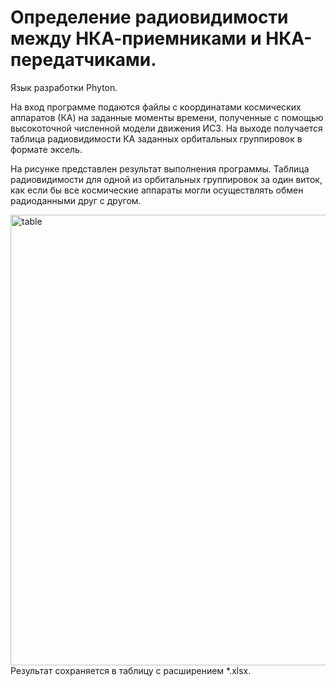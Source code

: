 # Определение радиовидимости между НКА-приемниками и НКА-передатчиками. 
Язык разработки Phyton.

На вход программе подаются файлы с координатами космических аппаратов (КА) на заданные моменты времени, полученные с помощью высокоточной численной модели движения ИСЗ.
На выходе получается таблица радиовидимости КА заданных орбитальных группировок в формате эксель.

На рисунке представлен результат выполнения программы. 
Таблица радиовидимости для одной из орбитальных группировок за один виток, как если бы все космические аппараты могли осуществлять обмен радиоданными друг с другом.

<img width="931" height="721" alt="table" src="https://github.com/user-attachments/assets/f452a5eb-7579-472f-b559-17a7981df963" />
Результат сохраняется в таблицу с расширением *.xlsx.